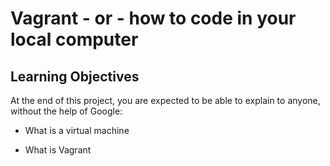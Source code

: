 # Vagrant - or - how to code in your local computer

## Learning Objectives

At the end of this project, you are expected to be able to explain to anyone, without the help of Google:

* What is a virtual machine

* What is Vagrant

